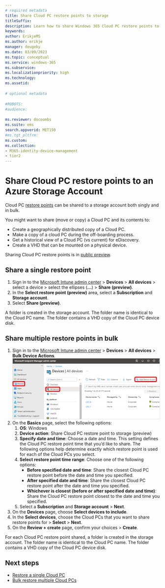 ```yaml
---
# required metadata
title: Share Cloud PC restore points to storage
titleSuffix:
description: Learn how to share Windows 365 Cloud PC restore points to an Azure Storage Account.
keywords:
author: ErikjeMS 
ms.author: erikje
manager: dougeby
ms.date: 03/09/2023
ms.topic: conceptual
ms.service: windows-365
ms.subservice:
ms.localizationpriority: high
ms.technology:
ms.assetid: 

# optional metadata

#ROBOTS:
#audience:

ms.reviewer: docoombs
ms.suite: ems
search.appverid: MET150
#ms.tgt_pltfrm:
ms.custom: 
ms.collection:
- M365-identity-device-management
- tier2
---
```


# Share Cloud PC restore points to an Azure Storage Account

Cloud PC [restore points](restore-overview.md) can be shared to a storage account both singly and in bulk.

You might want to share (move or copy) a Cloud PC and its contents to:

- Create a geographically distributed copy of a Cloud PC.
- Make a copy of a cloud PC during the off-boarding process.
- Get a historical view of a Cloud PC (vs current) for eDiscovery.
- Create a VHD that can be mounted on a physical device.

Sharing Cloud PC restore points is in [public preview](../public-preview.md).

## Share a single restore point

1. Sign in to the [Microsoft Intune admin center](https://go.microsoft.com/fwlink/?linkid=2109431) > **Devices** > **All devices** > select a device > select the ellipses (**...**) > **Share (preview)**.
2. In the **Select restore point (preview)** area, select a **Subscription** and **Storage account**.
3. Select **Share (preview)**.

A folder is created in the storage account. The folder name is identical to the Cloud PC name. The folder contains a VHD copy of the Cloud PC device disk.

## Share multiple restore points in bulk

1. Sign in to the [Microsoft Intune admin center](https://go.microsoft.com/fwlink/?linkid=2109431) > **Devices** > **All devices** > **Bulk Device Actions**.
![Screenshot of bulk device actions](./media/restore-bulk/bulk-device-actions.png)
2. On the **Basics** page, select the following options:
    1. **OS**: Windows
    2. **Device action**: Share Cloud PC restore point to storage (preview)
    3. **Specify date and time**: Choose a date and time. This setting defines the Cloud PC restore point time that you’d like to share. The following options help determine exactly which restore point is used for each of the Cloud PCs you select.
    4. **Select restore point time range**: Choose one of the following options:
        - **Before specified date and time**: Share the closest Cloud PC restore point before the date and time you specified.
        - **After specified date and time**: Share the closest Cloud PC restore point after the date and time you specified.
        - **Whichever is closest (before or after specified date and time)**: Share the Cloud PC restore point closest to the date and time you specified.
    5. Select a **Subscription** and **Storage account** > **Next**.
3. On the **Devices** page, choose **Select devices to include**.
4. In the **Select devices**, choose the Cloud PCs that you want to share restore points for > **Select** > **Next**.
5. On the **Review + create** page, confirm your choices > **Create**.

For each Cloud PC restore point shared, a folder is created in the storage account. The folder name is identical to the Cloud PC name. The folder contains a VHD copy of the Cloud PC device disk.

<!-- ########################## --> 
## Next steps

- [Restore a single Cloud PC](restore-single-cloud-pc.md)
- [Bulk restore multiple Cloud PCs](restore-bulk.md)
